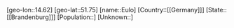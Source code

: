 ﻿---
location: [51.75,14.62]
type: City
tags:
- geo/City


SpocWebEntityId: 30091
isDeleted: false
confidential: public

---
[geo-lon::14.62]
[geo-lat::51.75]
[name::Eulo]
[Country::[[Germany]]]
[State::[[Brandenburg]]]
[Population::]
[Unknown::]

